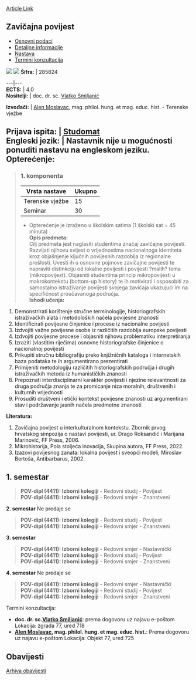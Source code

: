 [Article Link](https://www.fhs.hr/predmet/zavpov)

## Zavičajna povijest
  * [Osnovni podaci](https://www.fhs.hr/predmet/zavpov#v1id-523845_127749_1_0 "Osnovni podaci")
  * [Detaljne informacije](https://www.fhs.hr/predmet/zavpov#v1id-523845_127749_1_1 "Detaljne informacije")
  * [Nastava](https://www.fhs.hr/predmet/zavpov#v1id-523845_127749_1_2 "Nastava")
  * [Termini konzultacija](https://www.fhs.hr/predmet/zavpov#v1id-523845_127749_1_3 "Termini konzultacija")


[![](https://www.fhs.hr/img/flags/gif/hr.gif)](https://www.fhs.hr/predmet/zavpov) [![](https://www.fhs.hr/img/flags/gif/gb.gif)](https://www.fhs.hr/en/course/lochis)
**Šifra:** |  285824  
  
---|---  
**ECTS:** |  4.0   
**Nositelji:** |  doc. dr. sc. [Vlatko Smiljanić](https://www.fhs.hr/djelatnik/vlatko.smiljanic)   
  
**Izvođači:** |  [Alen Moslavac](https://www.fhs.hr/djelatnik/alen.moslavac), mag. philol. hung. et mag. educ. hist. - Terenske vježbe  
  
**Prijava ispita:** |  [Studomat](http://www.isvu.hr/studomat)  
**Engleski jezik:** |  Nastavnik nije u mogućnosti ponuditi nastavu na engleskom jeziku.   
**Opterećenje:**  
---  
> ### 1. komponenta
> | Vrsta nastave | Ukupno  
> ---|---  
> Terenske vježbe | 15  
> Seminar | 30  
> * Opterećenje je izraženo u školskim satima (1 školski sat = 45 minuta)   
**Opis predmeta:**  
> Cilj predmeta jest naglasiti studentima značaj zavičajne povijesti. Razvijati njihovu svijest o vrijednostima nacionalnoga identiteta kroz objašnjenje ključnih povijesnih razdoblja iz regionalne prošlosti. Uvesti ih u osnovne pojmove zavičajne povijesti te napraviti distinkciju od lokalne povijesti i povijesti ?malih? tema (mikropovijest). Objasniti studentima princip mikropovijesti u makrokontekstu (bottom-up history) te ih motivirati i osposobiti za samostalno istraživanje povijesti svojega zavičaja ukazujući im na specifičnost proučavanoga područja.  
**Ishodi učenja:**  
  1. Demonstrirati korištenje stručne terminologije, historiografskih istraživačkih alata i metodoloških načela povijesne znanosti
  2. Identificirati povijesne činjenice i procese iz nacionalne povijesti
  3. Izdvojiti važne povijesne osobe iz različitih razdoblja europske povijesti
  4. Izdvojiti povijesne procese i objasniti njihovu problematiku interpretiranja
  5. Izraziti (vlastitim riječima) osnovne historiografske činjenice o nacionalnoj povijesti
  6. Prikupiti stručnu bibliografiju preko knjižničnih kataloga i internetskih baza podataka te ih argumentirano prezentirati
  7. Primijeniti metodologiju različitih historiografskih područja i drugih istraživačkih metoda iz humanističkih znanosti
  8. Prepoznati interdisciplinarni karakter povijesti i njezine relevantnosti za druga područja znanja te za promicanje niza moralnih, društvenih i kulturnih vrijednosti
  9. Prosuditi društveni i etički kontekst povijesne znanosti uz argumentirani stav i podržavanje jasnih načela predmetne znanosti

  
**Literatura:**  
  1. Zavičajna povijest u interkulturalnom kontekstu. Zbornik prvog hrvatskog simpozija o nastavi povijesti, ur. Drago Roksandić i Marijana Marinović, FF Press, 2006. 
  2. Mikrohistorija, Pola stoljeća inovacija, Skupina autora, FF Press, 2022. 
  3. Izazovi povijesnog zanata: lokalna povijest i sveopći modeli, Miroslav Bertoša, Antibarbarus, 2002. 

  
**1. semestar**  
---  
> **POV-dipl (4411): Izborni kolegiji** - Redovni studij - Povijest  
>  **POV-dipl (4411): Izborni kolegiji** - Redovni smjer - Znanstveni  
>   
  
**2. semestar** Ne predaje se  
> **POV-dipl (4411): Izborni kolegiji** - Redovni studij - Povijest  
>  **POV-dipl (4411): Izborni kolegiji** - Redovni smjer - Znanstveni  
>   
  
**3. semestar**  
> **POV-dipl (4411): Izborni kolegiji** - Redovni smjer - Nastavnički  
>  **POV-dipl (4411): Izborni kolegiji** - Redovni studij - Povijest  
>  **POV-dipl (4411): Izborni kolegiji** - Redovni smjer - Znanstveni  
>   
  
**4. semestar** Ne predaje se  
> **POV-dipl (4411): Izborni kolegiji** - Redovni smjer - Nastavnički  
>  **POV-dipl (4411): Izborni kolegiji** - Redovni studij - Povijest  
>  **POV-dipl (4411): Izborni kolegiji** - Redovni smjer - Znanstveni  
>   
Termini konzultacija: 
  * **doc. dr. sc.[Vlatko Smiljanić](https://www.fhs.hr/djelatnik/vlatko.smiljanic)**: 
prema dogovoru uz najavu e-poštom
Lokacija: zgrada 77, ured 718 
  * **[Alen Moslavac](https://www.fhs.hr/djelatnik/alen.moslavac), mag. philol. hung. et mag. educ. hist.**: 
Prema dogovoru uz najavu e-poštom
Lokacija: Objekt 77, ured 725 


## Obavijesti
[Arhiva obavijesti](https://www.fhs.hr/predmet/zavpov?@=21tuw#news_132655 "Arhiva obavijesti")
